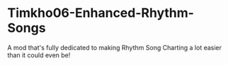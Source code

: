 # Timkho06-Enhanced-Rhythm-Songs
A mod that's fully dedicated to making Rhythm Song Charting a lot easier than it could even be!
